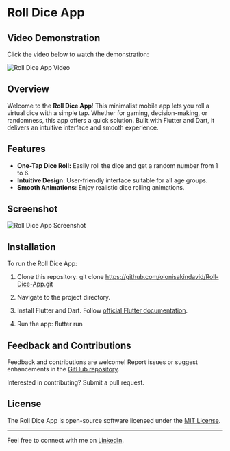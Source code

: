 # Roll Dice App

## Video Demonstration

Click the video below to watch the demonstration:

![Roll Dice App Video](https://github.com/olonisakindavid/Roll-Dice-App/assets/66315270/8f5c33c2-5a32-4bf8-a0fe-a3437f374ba2)

## Overview

Welcome to the **Roll Dice App**! This minimalist mobile app lets you roll a virtual dice with a simple tap. Whether for gaming, decision-making, or randomness, this app offers a quick solution. Built with Flutter and Dart, it delivers an intuitive interface and smooth experience.

## Features

- **One-Tap Dice Roll:** Easily roll the dice and get a random number from 1 to 6.
- **Intuitive Design:** User-friendly interface suitable for all age groups.
- **Smooth Animations:** Enjoy realistic dice rolling animations.

## Screenshot

![Roll Dice App Screenshot](https://github.com/olonisakindavid/Roll-Dice-App/assets/66315270/4ccad082-e670-44a2-b310-c21dba815379)

## Installation

To run the Roll Dice App:

1. Clone this repository:
   git clone https://github.com/olonisakindavid/Roll-Dice-App.git

2. Navigate to the project directory.

3. Install Flutter and Dart. Follow [official Flutter documentation](https://flutter.dev/docs/get-started/install).

4. Run the app:
   flutter run

## Feedback and Contributions

Feedback and contributions are welcome! Report issues or suggest enhancements in the [GitHub repository](https://github.com/olonisakindavid/Roll-Dice-App/issues).

Interested in contributing? Submit a pull request.

## License

The Roll Dice App is open-source software licensed under the [MIT License](https://opensource.org/licenses/MIT).

---

Feel free to connect with me on [LinkedIn](https://www.linkedin.com/in/olonisakin-david).
